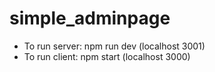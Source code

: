 # simple_adminpage

- To run server: npm run dev (localhost 3001)
- To run client: npm start (localhost 3000)
